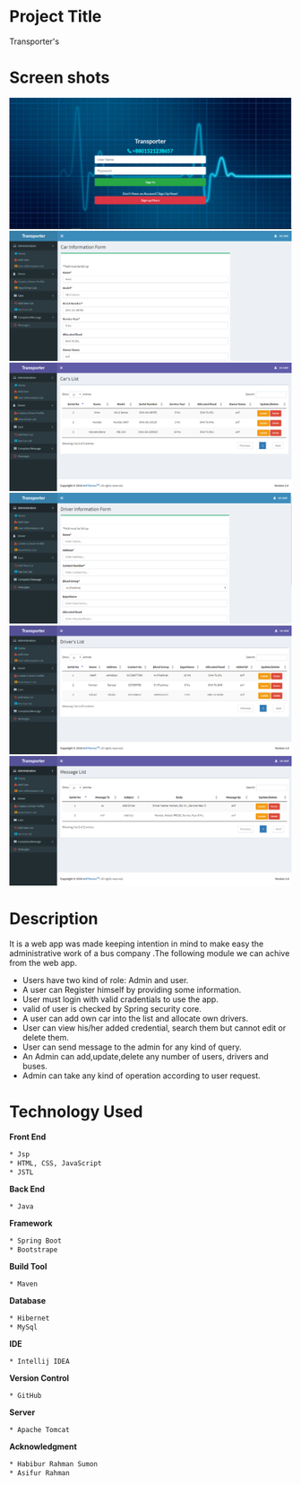 # Project Title #
Transporter's 

# Screen shots #

<img src="images/signup.PNG">
<img src="images/carinfo.PNG">
<img src="images/carlist.PNG">
<img src="images/driverinfo.PNG">
<img src="images/driverlist.PNG">
<img src="images/message.PNG">

# Description #

It is a web app was made keeping intention in mind to make easy the administrative work of a
bus company .The following module we can achive from the web app.

- Users have two kind of role: Admin and user.
- A user can Register himself by providing some information.
- User must login with valid cradentials to use the app.
- valid of user is checked by Spring security core.
- A user can add own car into the list and allocate own drivers.
- User can view his/her added credential, search them but cannot edit or delete them.
- User can send message to the admin for any kind of query.
- An Admin can add,update,delete any number of users, drivers and buses.
- Admin can take any kind of operation according to user request.

# Technology Used #

**Front End**
```
* Jsp 
* HTML, CSS, JavaScript
* JSTL
```

**Back End**
```
* Java
```
**Framework**
```
* Spring Boot
* Bootstrape
```
**Build Tool**
```
* Maven
```

**Database**
```
* Hibernet
* MySql
```
**IDE**
```
* Intellij IDEA
```
**Version Control**
```
* GitHub
```
**Server**
```
* Apache Tomcat
```
**Acknowledgment**
```
* Habibur Rahman Sumon
* Asifur Rahman
```

